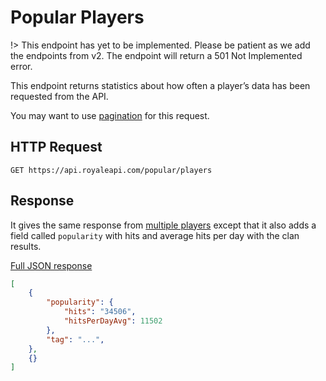 # Popular Players

!> This endpoint has yet to be implemented. Please be patient as we add the endpoints from v2. The endpoint will return a 501 Not Implemented error.

This endpoint returns statistics about how often a player’s data has been requested from the API.

You may want to use [pagination](pagination) for this request.

## HTTP Request

`GET https://api.royaleapi.com/popular/players`

## Response

It gives the same response from [multiple players](/endpoints/player?id=multiple-players) except that it also adds a field called `popularity` with hits and average hits per day with the clan results.

<a href="/json/popular_players.json">Full JSON response</a>

```json
[
    {
        "popularity": {
            "hits": "34506",
            "hitsPerDayAvg": 11502
        },
        "tag": "...",
    },
    {}
]
```
